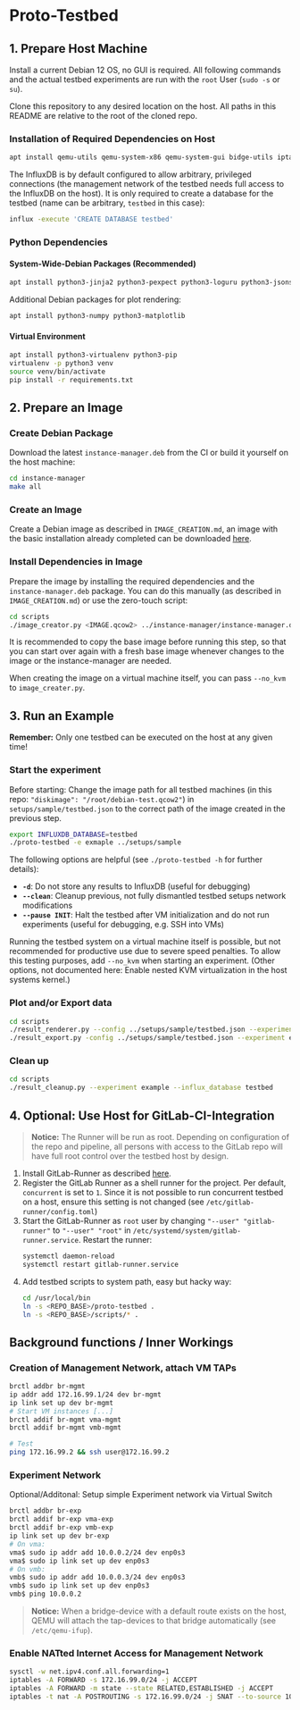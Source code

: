 # Proto-Testbed

## 1. Prepare Host Machine

Install a current Debian 12 OS, no GUI is required. All following commands and
the actual testbed experiments are run with the `root` User (`sudo -s` or `su`).

Clone this repository to any desired location on the host. All paths in this
README are relative to the root of the cloned repo.

### Installation of Required Dependencies on Host
```bash
apt install qemu-utils qemu-system-x86 qemu-system-gui bidge-utils iptables net-tools genisoimage python3 iproute2 influxdb influxdb-client make
```

The InfluxDB is by default configured to allow arbitrary, privileged connections (the management network of the testbed needs full access to the InfluxDB on the host).
It is only required to create a database for the testbed (name can be arbitrary, `testbed` in this case):
```bash
influx -execute 'CREATE DATABASE testbed'
```

### Python Dependencies
#### System-Wide-Debian Packages (Recommended)
```bash
apt install python3-jinja2 python3-pexpect python3-loguru python3-jsonschema python3-influxdb python3-psutil
```

Additional Debian packages for plot rendering:
```bash
apt install python3-numpy python3-matplotlib
```

#### Virtual Environment
```bash
apt install python3-virtualenv python3-pip
virtualenv -p python3 venv
source venv/bin/activate
pip install -r requirements.txt
```

## 2. Prepare an Image

### Create Debian Package
Download the latest `instance-manager.deb` from the CI or build it yourself on
the host machine:
```bash
cd instance-manager
make all
```

### Create an Image
Create a Debian image as described in `IMAGE_CREATION.md`, an image with the
basic installation already completed can be downloaded [here](https://cloud.martin-ot.de/s/gDEtxtCAGbwFYwz).

### Install Dependencies in Image
Prepare the image by installing the required dependencies and the `instance-manager.deb` package. You can do this manually (as described in `IMAGE_CREATION.md`) or use the zero-touch script:
```bash
cd scripts
./image_creator.py <IMAGE.qcow2> ../instance-manager/instance-manager.deb
```
It is recommended to copy the base image before running this step, so that you
can start over again with a fresh base image whenever changes to the image or the
instance-manager are needed.

When creating the image on a virtual machine itself, you can pass `--no_kvm` to `image_creater.py`.

## 3. Run an Example

**Remember:** Only one testbed can be executed on the host at any given time!

### Start the experiment
Before starting: Change the image path for all testbed machines (in this repo: `"diskimage": "/root/debian-test.qcow2"`) in `setups/sample/testbed.json` to the correct path of the image created in the previous step.

```bash
export INFLUXDB_DATABASE=testbed
./proto-testbed -e exmaple ../setups/sample
```
The following options are helpful (see `./proto-testbed -h` for further details):
- **`-d`**: Do not store any results to InfluxDB (useful for debugging)
- **`--clean`**: Cleanup previous, not fully dismantled testbed setups network modifications
- **`--pause INIT`**: Halt the testbed after VM initialization and do not run experiments (useful for debugging, e.g. SSH into VMs)

Running the testbed system on a virtual machine itself is possible, but not recommended for productive use due to severe speed penalties. To allow this testing purposes, add `--no_kvm` when starting an experiment. (Other options, not documented here: Enable nested KVM virtualization in the host systems kernel.)

### Plot and/or Export data
```bash
cd scripts
./result_renderer.py --config ../setups/sample/testbed.json --experiment example --influx_database testbed --renderout ./plots # Render matplotlib plots to ./plots
./result_export.py -config ../setups/sample/testbed.json --experiment example --influx_database testbed --output ./csvs # Export experiment data as CSV to ./csvs
```

### Clean up
```bash
cd scripts
./result_cleanup.py --experiment example --influx_database testbed
```

## 4. Optional: Use Host for GitLab-CI-Integration

> **Notice:** The Runner will be run as root. Depending on configuration of the repo and pipeline, all persons with access to the GitLab repo will have full root control over the testbed host by design. 

1. Install GitLab-Runner as described [here](https://docs.gitlab.com/runner/install/linux-repository.html).
2. Register the GitLab Runner as a shell runner for the project. Per default, `concurrent` is set to `1`. Since it is not possible to run concurrent testbed on a host, ensure this setting is not changed (see `/etc/gitlab-runner/config.toml`)
3. Start the GitLab-Runner as `root` user by changing `"--user" "gitlab-runner"` to `"--user" "root"` in `/etc/systemd/system/gitlab-runner.service`. Restart the runner:
    ```bash
    systemctl daemon-reload
    systemctl restart gitlab-runner.service
    ```
3. Add testbed scripts to system path, easy but hacky way:
    ```bash
    cd /usr/local/bin
    ln -s <REPO_BASE>/proto-testbed .
    ln -s <REPO_BASE>/scripts/* .
    ```

## Background functions / Inner Workings

### Creation of Management Network, attach VM TAPs
```bash
brctl addbr br-mgmt
ip addr add 172.16.99.1/24 dev br-mgmt
ip link set up dev br-mgmt
# Start VM instances [...]
brctl addif br-mgmt vma-mgmt
brctl addif br-mgmt vmb-mgmt

# Test
ping 172.16.99.2 && ssh user@172.16.99.2
```

### Experiment Network
Optional/Additonal: Setup simple Experiment network via Virtual Switch 
```bash
brctl addbr br-exp
brctl addif br-exp vma-exp
brctl addif br-exp vmb-exp
ip link set up dev br-exp
# On vma:
vma$ sudo ip addr add 10.0.0.2/24 dev enp0s3
vma$ sudo ip link set up dev enp0s3
# On vmb:
vmb$ sudo ip addr add 10.0.0.3/24 dev enp0s3
vmb$ sudo ip link set up dev enp0s3
vmb$ ping 10.0.0.2
```

> **Notice:** When a bridge-device with a default route exists on the host,
> QEMU will attach the tap-devices to that bridge automatically 
> (see `/etc/qemu-ifup`).

### Enable NATted Internet Access for Management Network
```bash
sysctl -w net.ipv4.conf.all.forwarding=1
iptables -A FORWARD -s 172.16.99.0/24 -j ACCEPT
iptables -A FORWARD -m state --state RELATED,ESTABLISHED -j ACCEPT
iptables -t nat -A POSTROUTING -s 172.16.99.0/24 -j SNAT --to-source 10.2.30.20
```
